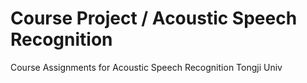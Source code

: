 # Course Project / Acoustic Speech Recognition
Course Assignments for Acoustic Speech Recognition Tongji Univ
